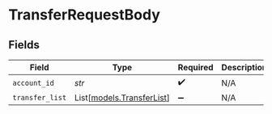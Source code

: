 # TransferRequestBody


## Fields

| Field                                                  | Type                                                   | Required                                               | Description                                            | Example                                                |
| ------------------------------------------------------ | ------------------------------------------------------ | ------------------------------------------------------ | ------------------------------------------------------ | ------------------------------------------------------ |
| `account_id`                                           | *str*                                                  | :heavy_check_mark:                                     | N/A                                                    | XXXXXX                                                 |
| `transfer_list`                                        | List[[models.TransferList](../models/transferlist.md)] | :heavy_minus_sign:                                     | N/A                                                    |                                                        |